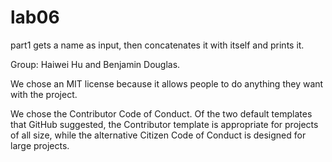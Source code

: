 # lab06
part1 gets a name as input, then concatenates it with itself and prints it. 

Group: Haiwei Hu and Benjamin Douglas.

We chose an MIT license because it allows people to do anything they want with the project.

We chose the Contributor Code of Conduct. Of the two default templates that GitHub suggested, the Contributor template is appropriate for projects of all size, while the alternative Citizen Code of Conduct is designed for large projects.
